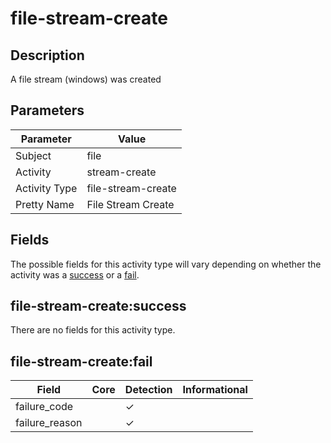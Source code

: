 file-stream-create
==================

Description
-----------
A file stream (windows) was created

Parameters
----------
| Parameter     | Value              |
| ------------- | ------------------ |
| Subject       | file               |
| Activity      | stream-create      |
| Activity Type | file-stream-create |
| Pretty Name   | File Stream Create |


Fields
------

The possible fields for this activity type will vary depending on whether the activity was a [success](#file-stream-createsuccess) or a [fail](#file-stream-createfail).


file-stream-create:success
--------------------------

There are no fields for this activity type.


file-stream-create:fail
-----------------------

| Field          | Core | Detection | Informational |
| -------------- | ---- | --------- | ------------- |
| failure_code   |      | &#10003;  |               |
| failure_reason |      | &#10003;  |               |